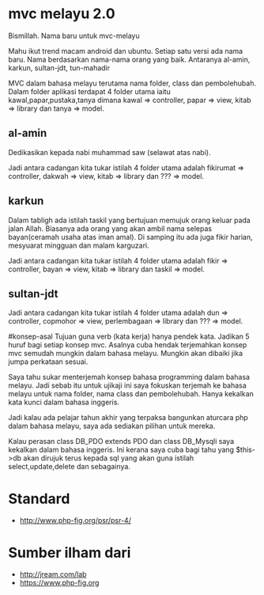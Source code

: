 # mvc melayu 2.0
Bismillah. Nama baru untuk mvc-melayu

Mahu ikut trend macam android dan ubuntu.
Setiap satu versi ada nama baru.
Nama berdasarkan nama-nama orang yang baik.
Antaranya al-amin, karkun, sultan-jdt, tun-mahadir

MVC dalam bahasa melayu terutama nama folder, class dan pembolehubah.
Dalam folder aplikasi terdapat 4 folder utama iaitu kawal,papar,pustaka,tanya 
dimana kawal => controller, papar => view, kitab => library dan tanya => model. 

## al-amin
Dedikasikan kepada nabi muhammad saw (selawat atas nabi).

Jadi antara cadangan kita tukar istilah 4 folder utama adalah
fikirumat => controller, dakwah => view, kitab => library dan  ??? => model. 

## karkun
Dalam tabligh ada istilah taskil yang bertujuan memujuk orang keluar pada jalan Allah.
Biasanya ada orang yang akan ambil nama selepas bayan(ceramah usaha atas iman amal).
Di samping itu ada juga fikir harian, mesyuarat mingguan dan malam karguzari.

Jadi antara cadangan kita tukar istilah 4 folder utama adalah
fikir => controller, bayan => view, kitab => library dan taskil => model. 

## sultan-jdt

Jadi antara cadangan kita tukar istilah 4 folder utama adalah
dun => controller, copmohor => view, perlembagaan => library dan ??? => model. 

#konsep-asal
Tujuan guna verb (kata kerja) hanya pendek kata. Jadikan 5 huruf bagi setiap konsep mvc. 
Asalnya cuba hendak terjemahkan konsep mvc semudah mungkin dalam bahasa melayu. 
Mungkin akan dibaiki jika jumpa perkataan sesuai.

Saya tahu sukar menterjemah konsep bahasa programming dalam bahasa melayu. 
Jadi sebab itu untuk ujikaji ini saya fokuskan terjemah ke bahasa melayu untuk 
nama folder, nama class dan pembolehubah. Hanya kekalkan kata kunci dalam bahasa inggeris.

Jadi kalau ada pelajar tahun akhir yang terpaksa bangunkan aturcara php dalam bahasa melayu, 
saya ada sediakan pilihan untuk mereka.

Kalau perasan class DB_PDO extends PDO dan class DB_Mysqli saya kekalkan dalam bahasa inggeris. 
Ini kerana saya cuba bagi tahu yang $this->db akan dirujuk terus kepada 
sql yang akan guna istilah select,update,delete dan sebagainya.

# Standard
* http://www.php-fig.org/psr/psr-4/

# Sumber ilham dari 
* http://jream.com/lab
* https://www.php-fig.org
